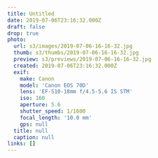 ```yaml
---
title: Untitled
date: 2019-07-06T23:16:32.000Z
draft: false
drop: true
photo:
  url: s3/images/2019-07-06-16-16-32.jpg
  thumb: s3/thumbs/2019-07-06-16-16-32.jpg
  preview: s3/previews/2019-07-06-16-16-32.jpg
  created: 2019-07-06T23:16:32.000Z
  exif:
    make: Canon
    model: 'Canon EOS 70D'
    lens: 'EF-S10-18mm f/4.5-5.6 IS STM'
    iso: 160
    aperture: 5.6
    shutter_speed: 1/1600
    focal_length: '10.0 mm'
    gps: null
  title: null
  caption: null
links: []
---
```

